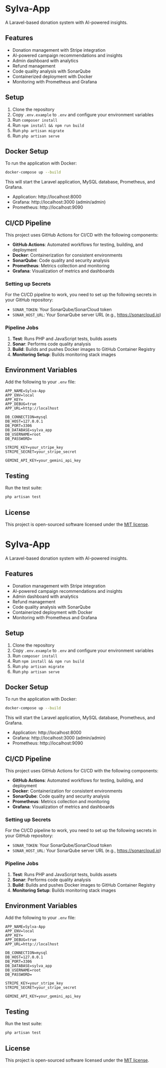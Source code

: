 # Sylva-App

A Laravel-based donation system with AI-powered insights.

## Features

- Donation management with Stripe integration
- AI-powered campaign recommendations and insights
- Admin dashboard with analytics
- Refund management
- Code quality analysis with SonarQube
- Containerized deployment with Docker
- Monitoring with Prometheus and Grafana

## Setup

1. Clone the repository
2. Copy `.env.example` to `.env` and configure your environment variables
3. Run `composer install`
4. Run `npm install && npm run build`
5. Run `php artisan migrate`
6. Run `php artisan serve`

## Docker Setup

To run the application with Docker:

```bash
docker-compose up --build
```

This will start the Laravel application, MySQL database, Prometheus, and Grafana.

- Application: http://localhost:8000
- Grafana: http://localhost:3000 (admin/admin)
- Prometheus: http://localhost:9090

## CI/CD Pipeline

This project uses GitHub Actions for CI/CD with the following components:

- **GitHub Actions**: Automated workflows for testing, building, and deployment
- **Docker**: Containerization for consistent environments
- **SonarQube**: Code quality and security analysis
- **Prometheus**: Metrics collection and monitoring
- **Grafana**: Visualization of metrics and dashboards

### Setting up Secrets

For the CI/CD pipeline to work, you need to set up the following secrets in your GitHub repository:

- `SONAR_TOKEN`: Your SonarQube/SonarCloud token
- `SONAR_HOST_URL`: Your SonarQube server URL (e.g., https://sonarcloud.io)

### Pipeline Jobs

1. **Test**: Runs PHP and JavaScript tests, builds assets
2. **Sonar**: Performs code quality analysis
3. **Build**: Builds and pushes Docker images to GitHub Container Registry
4. **Monitoring Setup**: Builds monitoring stack images

## Environment Variables

Add the following to your `.env` file:

```
APP_NAME=Sylva-App
APP_ENV=local
APP_KEY=
APP_DEBUG=true
APP_URL=http://localhost

DB_CONNECTION=mysql
DB_HOST=127.0.0.1
DB_PORT=3306
DB_DATABASE=sylva_app
DB_USERNAME=root
DB_PASSWORD=

STRIPE_KEY=your_stripe_key
STRIPE_SECRET=your_stripe_secret

GEMINI_API_KEY=your_gemini_api_key
```

## Testing

Run the test suite:

```bash
php artisan test
```

## License

This project is open-sourced software licensed under the [MIT license](https://opensource.org/licenses/MIT).

# Sylva-App

A Laravel-based donation system with AI-powered insights.

## Features

- Donation management with Stripe integration
- AI-powered campaign recommendations and insights
- Admin dashboard with analytics
- Refund management
- Code quality analysis with SonarQube
- Containerized deployment with Docker
- Monitoring with Prometheus and Grafana

## Setup

1. Clone the repository
2. Copy `.env.example` to `.env` and configure your environment variables
3. Run `composer install`
4. Run `npm install && npm run build`
5. Run `php artisan migrate`
6. Run `php artisan serve`

## Docker Setup

To run the application with Docker:

```bash
docker-compose up --build
```

This will start the Laravel application, MySQL database, Prometheus, and Grafana.

- Application: http://localhost:8000
- Grafana: http://localhost:3000 (admin/admin)
- Prometheus: http://localhost:9090

## CI/CD Pipeline

This project uses GitHub Actions for CI/CD with the following components:

- **GitHub Actions**: Automated workflows for testing, building, and deployment
- **Docker**: Containerization for consistent environments
- **SonarQube**: Code quality and security analysis
- **Prometheus**: Metrics collection and monitoring
- **Grafana**: Visualization of metrics and dashboards

### Setting up Secrets

For the CI/CD pipeline to work, you need to set up the following secrets in your GitHub repository:

- `SONAR_TOKEN`: Your SonarQube/SonarCloud token
- `SONAR_HOST_URL`: Your SonarQube server URL (e.g., https://sonarcloud.io)

### Pipeline Jobs

1. **Test**: Runs PHP and JavaScript tests, builds assets
2. **Sonar**: Performs code quality analysis
3. **Build**: Builds and pushes Docker images to GitHub Container Registry
4. **Monitoring Setup**: Builds monitoring stack images

## Environment Variables

Add the following to your `.env` file:

```
APP_NAME=Sylva-App
APP_ENV=local
APP_KEY=
APP_DEBUG=true
APP_URL=http://localhost

DB_CONNECTION=mysql
DB_HOST=127.0.0.1
DB_PORT=3306
DB_DATABASE=sylva_app
DB_USERNAME=root
DB_PASSWORD=

STRIPE_KEY=your_stripe_key
STRIPE_SECRET=your_stripe_secret

GEMINI_API_KEY=your_gemini_api_key
```

## Testing

Run the test suite:

```bash
php artisan test
```

## License

This project is open-sourced software licensed under the [MIT license](https://opensource.org/licenses/MIT).
